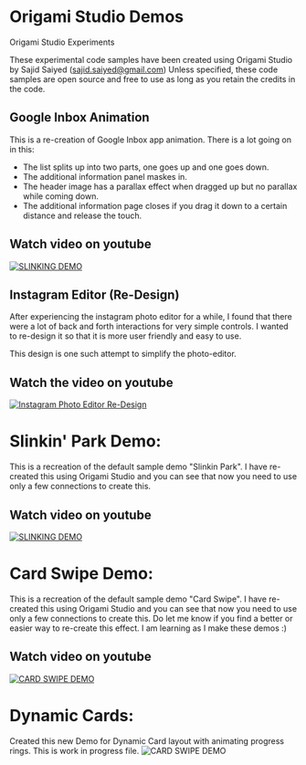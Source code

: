 # Origami Studio Demos
Origami Studio Experiments

These experimental code samples have been created using Origami Studio by Sajid Saiyed (sajid.saiyed@gmail.com)
Unless specified, these code samples are open source and free to use as long as you retain the credits in the code.

## Google Inbox Animation
This is a re-creation of Google Inbox app animation.
There is a lot going on in this:
- The list splits up into two parts, one goes up and one goes down.
- The additional information panel maskes in.
- The header image has a parallax effect when dragged up but no parallax while coming down.
- The additional information page closes if you drag it down to a certain distance and release the touch.

## Watch video on youtube
[![SLINKING DEMO](http://www.ssdesigninteractive.com/google_inbox.png)](https://youtu.be/wEvblIGjYeo)

## Instagram Editor (Re-Design)
After experiencing the instagram photo editor for a while, I found that there were a lot of back and forth interactions for very simple controls. I wanted to re-design it so that it is more user friendly and easy to use.

This design is one such attempt to simplify the photo-editor.

## Watch the video on youtube
[![Instagram Photo Editor Re-Design](http://www.ssdesigninteractive.com/instagram_Editor.png)](https://youtu.be/TMVVzpRuIqI)

# Slinkin' Park Demo:
This is a recreation of the default sample demo "Slinkin Park".
I have re-created this using Origami Studio and you can see that now you need to use only a few connections to create this.

## Watch video on youtube
[![SLINKING DEMO](http://www.ssdesigninteractive.com/slinkin.png)](https://www.youtube.com/watch?v=kDrCZNf8O0Q)


# Card Swipe Demo:
This is a recreation of the default sample demo "Card Swipe".
I have re-created this using Origami Studio and you can see that now you need to use only a few connections to create this.
Do let me know if you find a better or easier way to re-create this effect. I am learning as I make these demos :)

## Watch video on youtube
[![CARD SWIPE DEMO](http://www.ssdesigninteractive.com/card_swipe.png)](https://youtu.be/uMf3qO3IHcE)


# Dynamic Cards:
Created this new Demo for Dynamic Card layout with animating progress rings.
This is work in progress file.
![CARD SWIPE DEMO](http://www.ssdesigninteractive.com/cardswipe.png)
